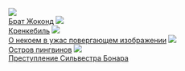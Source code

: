 ![](/books/prose_classic/Анатоль%20Франс/Брат%20Жоконд.jpg)  
[Брат Жоконд](/books/prose_classic/Анатоль%20Франс/Брат%20Жоконд)
![](/books/prose_classic/Анатоль%20Франс/Кренкебиль.jpg)  
[Кренкебиль](/books/prose_classic/Анатоль%20Франс/Кренкебиль)
![](/books/prose_classic/Анатоль%20Франс/О%20некоем%20в%20ужас%20повергающем%20изображении.jpg)  
[О некоем в ужас повергающем изображении](/books/prose_classic/Анатоль%20Франс/О%20некоем%20в%20ужас%20повергающем%20изображении)
![](/books/prose_classic/Анатоль%20Франс/Остров%20пингвинов.jpg)  
[Остров пингвинов](/books/prose_classic/Анатоль%20Франс/Остров%20пингвинов)
![](/books/prose_classic/Анатоль%20Франс/Преступление%20Сильвестра%20Бонара.jpg)  
[Преступление Сильвестра Бонара](/books/prose_classic/Анатоль%20Франс/Преступление%20Сильвестра%20Бонара)